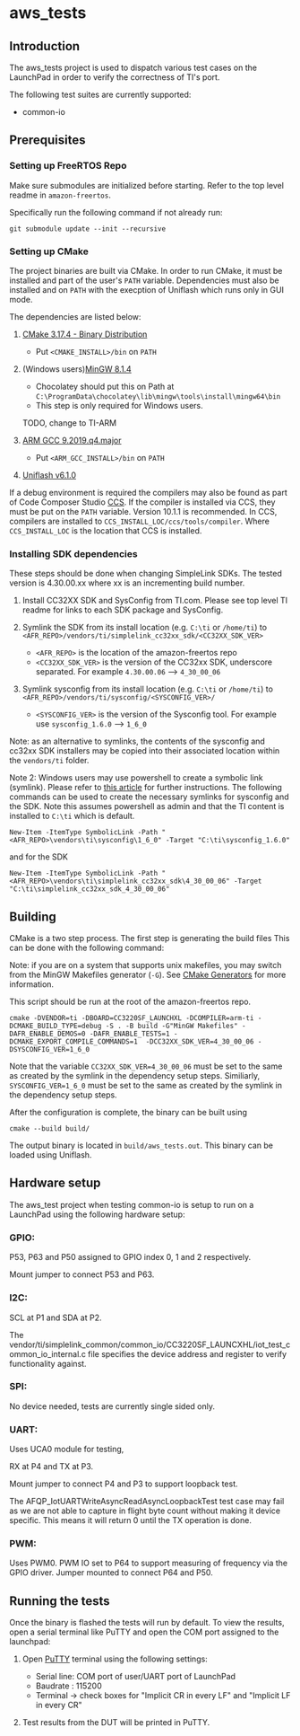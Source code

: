 aws_tests
=========

## Introduction

The aws_tests project is used to dispatch various test cases on the LaunchPad
in order to verify the correctness of TI's port.

The following test suites are currently supported:

 - common-io

## Prerequisites


### Setting up FreeRTOS Repo

Make sure submodules are initialized before starting.
Refer to the top level readme in `amazon-freertos`.

Specifically run the following command if not already run:

`git submodule update --init --recursive`

### Setting up CMake

The project binaries are built via CMake.
In order to run CMake, it must be installed and part of the user's `PATH`
variable. Dependencies must also be installed and on `PATH` with the execption
of Uniflash which runs only in GUI mode.

The dependencies are listed below:

1. [CMake 3.17.4 - Binary Distribution](https://cmake.org/download/)
   - Put `<CMAKE_INSTALL>/bin` on `PATH`
1. (Windows users)[MinGW 8.1.4](https://chocolatey.org/packages/mingw)
   - Chocolatey should put this on Path at `C:\ProgramData\chocolatey\lib\mingw\tools\install\mingw64\bin`
   - This step is only required for Windows users.

   TODO, change to TI-ARM
1. [ARM GCC 9.2019.q4.major](https://developer.arm.com/tools-and-software/open-source-software/developer-tools/gnu-toolchain/gnu-rm/downloads/9-2019-q4-major)

   - Put `<ARM_GCC_INSTALL>/bin` on `PATH`
1. [Uniflash v6.1.0](https://www.ti.com/tool/UNIFLASH)


If a debug environment is required the compilers may also be found as
part of Code Composer Studio [CCS](https://www.ti.com/tool/CCSTUDIO). If the
compiler is installed via CCS, they must be put on the `PATH` variable.
Version 10.1.1 is recommended. In CCS, compilers are installed to
`CCS_INSTALL_LOC/ccs/tools/compiler`. Where `CCS_INSTALL_LOC` is the location
that CCS is installed.

### Installing SDK dependencies

These steps should be done when changing SimpleLink SDKs.
The tested version is 4.30.00.xx where xx is an incrementing build number.

1. Install CC32XX SDK and SysConfig from TI.com. Please see top level TI readme
   for links to each SDK package and SysConfig.
1. Symlink the SDK from its install location (e.g. `C:\ti` or `/home/ti`) to
   `<AFR_REPO>/vendors/ti/simplelink_cc32xx_sdk/<CC32XX_SDK_VER>`

   - `<AFR_REPO>` is the location of the amazon-freertos repo
   - `<CC32XX_SDK_VER>` is the version of the CC32xx SDK, underscore
     separated. For example `4.30.00.06` --> `4_30_00_06`
1. Symlink sysconfig from its install location (e.g. `C:\ti` or `/home/ti`) to
   `<AFR_REPO>/vendors/ti/sysconfig/<SYSCONFIG_VER>/`
   - `<SYSCONFIG_VER>` is the version of the Sysconfig tool.
     For example use  `sysconfig_1.6.0` --> `1_6_0`

Note: as an alternative to symlinks, the contents of the sysconfig and
cc32xx SDK installers may be copied into their associated location within
the `vendors/ti` folder.

Note 2: Windows users may use powershell to create a symbolic
link (symlink). Please refer to
[this article](https://docs.microsoft.com/en-us/powershell/module/microsoft.powershell.management/new-item?view=powershell-7)
for further instructions. The following commands can be used to create the
necessary symlinks for sysconfig and the SDK. Note this assumes powershell as
admin and that the TI content is installed to `C:\ti` which is default.

```
New-Item -ItemType SymbolicLink -Path "<AFR_REPO>\vendors\ti\sysconfig\1_6_0" -Target "C:\ti\sysconfig_1.6.0"
```
and for the SDK
```
New-Item -ItemType SymbolicLink -Path "<AFR_REPO>\vendors\ti\simplelink_cc32xx_sdk\4_30_00_06" -Target "C:\ti\simplelink_cc32xx_sdk_4_30_00_06"
```

## Building

CMake is a two step process. The first step is generating the build files
This can be done with the following command:

Note: if you are on a system that supports unix makefiles, you may switch from
the MinGW Makefiles generator (`-G`). See [CMake Generators](https://cmake.org/cmake/help/latest/manual/cmake-generators.7.html)
for more information.

This script should be run at the root of the amazon-freertos repo.

```
cmake -DVENDOR=ti -DBOARD=CC3220SF_LAUNCHXL -DCOMPILER=arm-ti -DCMAKE_BUILD_TYPE=debug -S . -B build -G"MinGW Makefiles" -DAFR_ENABLE_DEMOS=0 -DAFR_ENABLE_TESTS=1 -DCMAKE_EXPORT_COMPILE_COMMANDS=1  -DCC32XX_SDK_VER=4_30_00_06 -DSYSCONFIG_VER=1_6_0
```

Note that the variable `CC32XX_SDK_VER=4_30_00_06` must be set to the same
as created by the symlink in the dependency setup steps. Similiarly,
`SYSCONFIG_VER=1_6_0` must be set to the same as created by the symlink in the
dependency setup steps.

After the configuration is complete, the binary can be built using

```
cmake --build build/
```

The output binary is located in `build/aws_tests.out`. This binary can be loaded
using Uniflash.


## Hardware setup

The aws_test project when testing common-io is setup to run on a LaunchPad using
the following hardware setup:

### GPIO:

P53, P63 and P50 assigned to GPIO index 0, 1 and 2 respectively.

Mount jumper to connect P53 and P63.

### I2C:

SCL at P1 and SDA at P2.

The vendor/ti/simplelink_common/common_io/CC3220SF_LAUNCXHL/iot_test_common_io_internal.c 
file specifies the device address and register to verify functionality against.

### SPI:

No device needed, tests are currently single sided only.

### UART:

Uses UCA0 module for testing,

RX at P4 and TX at P3.

Mount jumper to connect P4 and P3 to support loopback test.

The AFQP_IotUARTWriteAsyncReadAsyncLoopbackTest test case may fail as we are
not able to capture in flight byte count without making it device specific.
This means it will return 0 until the TX operation is done.

### PWM:

Uses PWM0. PWM IO set to P64 to support measuring of frequency via the GPIO
driver. Jumper mounted to connect P64 and P50.

## Running the tests

Once the binary is flashed the tests will run by default. To view the results,
open a serial terminal like PuTTY and open the COM port assigned to the 
launchpad:

1. Open [PuTTY](https://www.chiark.greenend.org.uk/~sgtatham/putty/latest.html)
   terminal using the following settings:

     - Serial line: COM port of user/UART port of LaunchPad
     - Baudrate : 115200
     - Terminal -> check boxes for "Implicit CR in every LF" and
       "Implicit LF in every CR"

2. Test results from the DUT will be printed in PuTTY.
